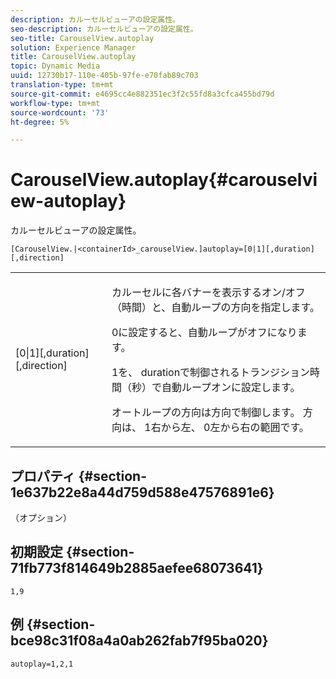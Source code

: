 ```yaml
---
description: カルーセルビューアの設定属性。
seo-description: カルーセルビューアの設定属性。
seo-title: CarouselView.autoplay
solution: Experience Manager
title: CarouselView.autoplay
topic: Dynamic Media
uuid: 12730b17-110e-405b-97fe-e70fab89c703
translation-type: tm+mt
source-git-commit: e4695cc4e882351ec3f2c55fd8a3cfca455bd79d
workflow-type: tm+mt
source-wordcount: '73'
ht-degree: 5%

---
```



# CarouselView.autoplay{#carouselview-autoplay}

カルーセルビューアの設定属性。

`[CarouselView.|<containerId>_carouselView.]autoplay=[0|1][,duration][,direction]`

<table id="table_441553CD34C94A58A9D7CBF772DEDDB6"> 
 <tbody> 
  <tr> 
   <td colname="col1"> <p> <span class="codeph">[0|1][,duration][,direction]</span> </p> </td> 
   <td colname="col2"> <p> カルーセルに各バナーを表示するオン/オフ（時間）と、自動ループの方向を指定します。 </p> <p><span class="codeph"> 0</span>に設定すると、自動ループがオフになります。 </p> <p><span class="codeph"> 1</span>を、<span class="codeph"> duration</span>で制御されるトランジション時間（秒）で自動ループオンに設定します。 </p> <p>オートループの方向は<span class="codeph">方向</span>で制御します。 <span class="codeph">方向</span>は、<span class="codeph"> 1</span>右から左、<span class="codeph"> 0</span>左から右の範囲です。 </p> </td> 
  </tr> 
 </tbody> 
</table>

## プロパティ {#section-1e637b22e8a44d759d588e47576891e6}

（オプション）

## 初期設定 {#section-71fb773f814649b2885aefee68073641}

`1,9`

## 例 {#section-bce98c31f08a4a0ab262fab7f95ba020}

```
autoplay=1,2,1
```


